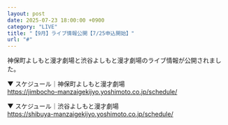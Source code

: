 ```yaml
---
layout: post
date: 2025-07-23 18:00:00 +0900
category: "LIVE"
title: "【9月】ライブ情報公開【7/25申込開始】"
url: "#"
---
```


神保町よしもと漫才劇場と渋谷よしもと漫才劇場のライブ情報が公開されました。

▼ スケジュール｜神保町よしもと漫才劇場<br>
<https://jimbocho-manzaigekijyo.yoshimoto.co.jp/schedule/>

▼ スケジュール｜渋谷よしもと漫才劇場<br>
<https://shibuya-manzaigekijyo.yoshimoto.co.jp/schedule/>
